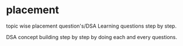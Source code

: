 # placement
topic wise placement question's/DSA Learning questions step by step.

DSA concept building step by step by doing each and every questions.
